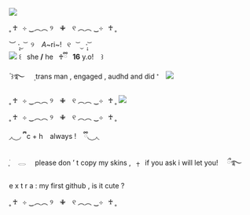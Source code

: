 ![](https://64.media.tumblr.com/b930ed38177c3441ed890013e549cf61/f4b4e737ef52453e-fa/s640x960/9354a4421f8e03a95f0185b2841a796f5cd9dcfa.gifv)

˳ ♰  ⊹  ‿︵︵ ୨ ✙ ୧ ︵︵ ‿⊹  ♰ ˳ 

 ︶ ·̩͙⏝ ͝   ୨   *A*~ri~!   ୧   ͝ ⏝ ·̩͙ ͝                                 
![](https://64.media.tumblr.com/991a50c5518bb67261691afefcc5d91f/f4b4e737ef52453e-c1/s75x75_c1/400e5706042786bb6ee61050283107b99b6c6f7f.gifv)
꒰   she **/** he  ♰ྀི  **16** y.o!   ꒱            
   ۫ ꒱࿐    ۪    trans  man , engaged , audhd  and  did  𝆴 ![](https://64.media.tumblr.com/37c808fa63583fc61dfd1b71db84410d/f4b4e737ef52453e-df/s75x75_c1/c24e52aa21daea85ed59c6427d80e326e1774db9.gifv) 
   
˳ ♰  ⊹  ‿︵︵ ୨ ✙ ୧ ︵︵ ‿⊹  ♰ ˳ 
![](https://64.media.tumblr.com/010cc473d3cb654e7c09664b808b2bce/f4b4e737ef52453e-eb/s1280x1920/e05e84e76a5a887ddae41f2d67d008b02a7df9a5.pnj)

˳ ♰  ⊹  ‿︵︵ ୨ ✙ ୧ ︵︵ ‿⊹  ♰ ˳ 

◞◟ ͜ ◞ ྀི ͏͏͏͏͏͏ ͏͏͏͏͏͏c  +  h⠀ always ! ͏͏͏͏͏͏ ͏͏͏͏͏͏ ͏͏͏͏͏͏ ྀི◟ ͜ ◞◟

 ֪࣪ ⠀ 𓂋 ⠀ please  don ’ t  copy  my  skins ,⠀⨥⠀if  you  ask  i  will  let  you! ⠀ ྀ࿐

 e x t r a  :  my  first  github  ,  is  it  cute ?

˳ ♰  ⊹  ‿︵︵ ୨ ✙ ୧ ︵︵ ‿⊹  ♰ ˳ 
